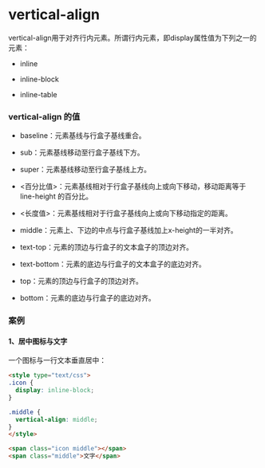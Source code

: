 # vertical-align
vertical-align用于对齐行内元素。所谓行内元素，即display属性值为下列之一的元素：

* inline

* inline-block

* inline-table

### vertical-align 的值
* baseline：元素基线与行盒子基线重合。

* sub：元素基线移动至行盒子基线下方。

* super：元素基线移动至行盒子基线上方。

* <百分比值>：元素基线相对于行盒子基线向上或向下移动，移动距离等于 line-height 的百分比。

* <长度值>：元素基线相对于行盒子基线向上或向下移动指定的距离。

* middle：元素上、下边的中点与行盒子基线加上x-height的一半对齐。

* text-top：元素的顶边与行盒子的文本盒子的顶边对齐。

* text-bottom：元素的底边与行盒子的文本盒子的底边对齐。

* top：元素的顶边与行盒子的顶边对齐。

* bottom：元素的底边与行盒子的底边对齐。

### 案例
#### 1、居中图标与文字
一个图标与一行文本垂直居中：

``` html
<style type="text/css">
.icon { 
  display: inline-block;
}

.middle { 
  vertical-align: middle; 
}
</style>

<span class="icon middle"></span>
<span class="middle">文字</span>
```
